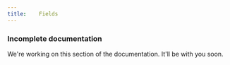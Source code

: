 ```yaml
---
title:    Fields
---
```


<div class="panel callout warning">
  <h3>Incomplete documentation</h3>
  <p>We're working on this section of the documentation. It'll be with you soon.</p>
</div>
